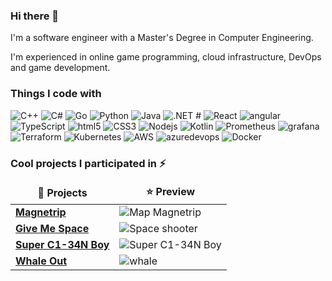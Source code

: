 ### Hi there 👋

I'm a software engineer with a Master's Degree in Computer Engineering. 

I'm experienced in online game programming, cloud infrastructure, DevOps and game development.

<!--
**manuerob/manuerob** is a ✨ _special_ ✨ repository because its `README.md` (this file) appears on your GitHub profile.

Here are some ideas to get you started:

- 🔭 I’m currently working on ...
- 🌱 I’m currently learning ...
- 👯 I’m looking to collaborate on ...
- 🤔 I’m looking for help with ...
- 💬 Ask me about ...
- 📫 How to reach me: ...
- 😄 Pronouns: ...
- ⚡ Fun fact: ...
-->

<h3>Things I code with</h3>
<p>
  <img alt="C++" src="https://img.shields.io/badge/-C++-00599C?style=flat-square&logo=cplusplus&logoColor=white" />
  <img alt="C#" src="https://img.shields.io/badge/-Csharp-239120?style=flat-square&logo=csharp&logoColor=white" />
  <img alt="Go" src="https://img.shields.io/badge/-Go-00ADD8?style=flat-square&logo=go&logoColor=white" />
  <img alt="Python" src="https://img.shields.io/badge/-Python-3776AB?style=flat-square&logo=python&logoColor=white" />
  <img alt="Java" src="https://img.shields.io/badge/-Java-1572B6?style=flat-square&logo=java&logoColor=white" />
  <img alt=".NET #" src="https://img.shields.io/badge/-.NET-512BD4?style=flat-square&logo=dotnet&logoColor=white" />
  <img alt="React" src="https://img.shields.io/badge/-React-45b8d8?style=flat-square&logo=react&logoColor=white" /> 
  <img alt="angular" src="https://img.shields.io/badge/-Angular-DD0031?style=flat-square&logo=angular&logoColor=white" />
  <img alt="TypeScript" src="https://img.shields.io/badge/-TypeScript-007ACC?style=flat-square&logo=typescript&logoColor=white" />
  <img alt="html5" src="https://img.shields.io/badge/-HTML-E34F26?style=flat-square&logo=html5&logoColor=white" />
  <img alt="CSS3" src="https://img.shields.io/badge/-Css-1572B6?style=flat-square&logo=css3&logoColor=white" />
  <img alt="Nodejs" src="https://img.shields.io/badge/-Nodejs-43853d?style=flat-square&logo=Node.js&logoColor=white" />
  <img alt="Kotlin" src="https://img.shields.io/badge/-Kotlin-7F52FF?style=flat-square&logo=kotlin&logoColor=white" />
  <img alt="Prometheus" src="https://img.shields.io/badge/-Prometheus-E6522C?style=flat-square&logo=prometheus&logoColor=white" />
  <img alt="grafana" src="https://img.shields.io/badge/-Grafana-F46800?style=flat-square&logo=grafana&logoColor=white" />
  <img alt="Terraform" src="https://img.shields.io/badge/-Terraform-7B42BC?style=flat-square&logo=terraform&logoColor=white" />
  <img alt="Kubernetes" src="https://img.shields.io/badge/-Kubernetes-326CE5?style=flat-square&logo=kubernetes&logoColor=white" />
  <img alt="AWS" src="https://img.shields.io/badge/-AWS-232F3E?style=flat-square&logo=amazonaws&logoColor=white" />
  <img alt="azuredevops" src="https://img.shields.io/badge/-Azure DevOps-0078D7?style=flat-square&logo=azuredevops&logoColor=white" />
  <img alt="Docker" src="https://img.shields.io/badge/-Docker-46a2f1?style=flat-square&logo=docker&logoColor=white" />
</p>
  
<h3> Cool projects I participated in ⚡</h3> 
  
<table>
  <thead align="center">
    <tr border: none;>
      <td><b>🎁 Projects</b></td>
      <td><b>⭐ Preview</b></td>
    </tr>
  </thead>
  <tbody>
    <tr>
      <td><a href="https://samtopkiller.itch.io/magnetrip"><b>Magnetrip</b></a></td>
      <td><img alt="Map Magnetrip" src="https://img.itch.zone/aW1hZ2UvOTk1OTM3LzU2Njc1MDkuanBn/347x500/fcSMmt.jpg"/></td>
    </tr>
	  <tr>
      <td><a href="https://manuerob.itch.io/in-progress-space-shooter"><b>Give Me Space</b></a></td>
      <td><img alt="Space shooter" src="https://img.itch.zone/aW1hZ2UvMTk3MDYzNC8xMTU4NzMzNy5wbmc=/347x500/1vseO4.png"/></td>
    </tr>
    <tr>
      <td><a href="https://manuerob.itch.io/super-c1-34n-boy"><b>Super C1-34N Boy</b></a></td>
      <td><img alt="Super C1-34N Boy" src="https://img.itch.zone/aW1hZ2UvMTk3MDUyMi8xMTU4Njk2My5wbmc=/347x500/CRwb6Y.png"/></td>
    </tr>
    <tr>
      <td><a href="https://jeyzermc.itch.io/whale-out"><b>Whale Out</b></a></td>
      <td><img alt="whale" src="https://img.itch.zone/aW1hZ2UvODg2NzM2LzQ5OTk1MTAuanBn/347x500/fEGQiv.jpg"/></td>
    </tr>
  </tbody>
</table>
